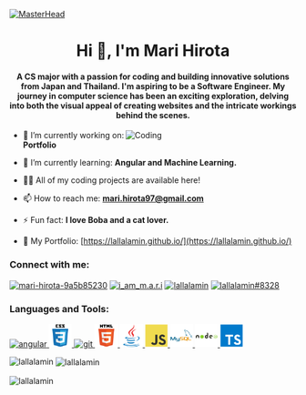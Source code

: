 <!--### Hi there 👋-->
<!--
**lallalamin/lallalamin** is a ✨ _special_ ✨ repository because its `README.md` (this file) appears on your GitHub profile.

Here are some ideas to get you started:

- 🔭 I’m currently working on ...
- 🌱 I’m currently learning ...
- 👯 I’m looking to collaborate on ...
- 🤔 I’m looking for help with ...
- 💬 Ask me about ...
- 📫 How to reach me: ...
- 😄 Pronouns: ...
- ⚡ Fun fact: ...
-->
[![MasterHead](https://i.imgur.com/fmHxkCc.gif)](https://lallalamin.io)
<h1 align="center">Hi 👋, I'm Mari Hirota </h1>
<h4 align="center">A CS major with a passion for coding and building innovative solutions from Japan and Thailand. I'm aspiring to be a Software Engineer. My journey in computer science has been an exciting exploration, delving into both the visual appeal of creating websites and the intricate workings behind the scenes.</h3>
<img align="right" alt="Coding" width="300" src="https://mir-s3-cdn-cf.behance.net/project_modules/disp/601014116770475.6068beff4640a.gif">

- 🔭 I’m currently working on: **Portfolio**

- 🌱 I’m currently learning: **Angular and Machine Learning.**

- 👨‍💻 All of my coding projects are available here!

- 📫 How to reach me: **mari.hirota97@gmail.com** 

- ⚡ Fun fact: **I love Boba and a cat lover.**
  
- 👾 My Portfolio: [https://lallalamin.github.io/](https://lallalamin.github.io/) 

<h3 align="left">Connect with me:</h3>
<p align="left">
<a href="https://linkedin.com/in/mari-hirota-9a5b85230/" target="blank"><img align="center" src="https://raw.githubusercontent.com/rahuldkjain/github-profile-readme-generator/master/src/images/icons/Social/linked-in-alt.svg" alt="mari-hirota-9a5b85230" height="30" width="40" /></a>
<a href="https://instagram.com/i_am_m.a.r.i" target="blank"><img align="center" src="https://raw.githubusercontent.com/rahuldkjain/github-profile-readme-generator/master/src/images/icons/Social/instagram.svg" alt="i_am_m.a.r.i" height="30" width="40" /></a>
<a href="https://www.leetcode.com/lallalamin" target="blank"><img align="center" src="https://raw.githubusercontent.com/rahuldkjain/github-profile-readme-generator/master/src/images/icons/Social/leet-code.svg" alt="lallalamin" height="30" width="40" /></a>
<a href ="https://discord.com/users/840944167098122251" target="blank"><img align="center" src="https://raw.githubusercontent.com/rahuldkjain/github-profile-readme-generator/master/src/images/icons/Social/discord.svg" alt="lallalamin#8328" height="30" width="40" /></a> 
</p>

<h3 align="left">Languages and Tools:</h3>
<p align="left"> <a href="https://angular.io" target="_blank" rel="noreferrer"> <img src="https://angular.io/assets/images/logos/angular/angular.svg" alt="angular" width="40" height="40"/> </a> <a href="https://www.w3schools.com/css/" target="_blank" rel="noreferrer"> <img src="https://raw.githubusercontent.com/devicons/devicon/master/icons/css3/css3-original-wordmark.svg" alt="css3" width="40" height="40"/> </a> <a href="https://git-scm.com/" target="_blank" rel="noreferrer"> <img src="https://www.vectorlogo.zone/logos/git-scm/git-scm-icon.svg" alt="git" width="40" height="40"/> </a> <a href="https://www.w3.org/html/" target="_blank" rel="noreferrer"> <img src="https://raw.githubusercontent.com/devicons/devicon/master/icons/html5/html5-original-wordmark.svg" alt="html5" width="40" height="40"/> </a> <a href="https://www.java.com" target="_blank" rel="noreferrer"> <img src="https://raw.githubusercontent.com/devicons/devicon/master/icons/java/java-original.svg" alt="java" width="40" height="40"/> </a> <a href="https://developer.mozilla.org/en-US/docs/Web/JavaScript" target="_blank" rel="noreferrer"> <img src="https://raw.githubusercontent.com/devicons/devicon/master/icons/javascript/javascript-original.svg" alt="javascript" width="40" height="40"/> </a> <a href="https://www.mysql.com/" target="_blank" rel="noreferrer"> <img src="https://raw.githubusercontent.com/devicons/devicon/master/icons/mysql/mysql-original-wordmark.svg" alt="mysql" width="40" height="40"/> </a> <a href="https://nodejs.org" target="_blank" rel="noreferrer"> <img src="https://raw.githubusercontent.com/devicons/devicon/master/icons/nodejs/nodejs-original-wordmark.svg" alt="nodejs" width="40" height="40"/> </a> <a href="https://www.typescriptlang.org/" target="_blank" rel="noreferrer"> <img src="https://raw.githubusercontent.com/devicons/devicon/master/icons/typescript/typescript-original.svg" alt="typescript" width="40" height="40"/> </a> </p>
<p><img align="left" src="https://github-readme-stats.vercel.app/api/top-langs?username=lallalamin&show_icons=true&locale=en&layout=compact" alt="lallalamin" /></p>

<p>&nbsp;<img align="center" src="https://github-readme-stats.vercel.app/api?username=lallalamin&show_icons=true&locale=en" alt="lallalamin" /></p>

<p><img align="center" src="https://github-readme-streak-stats.herokuapp.com/?user=lallalamin&" alt="lallalamin" /></p>

